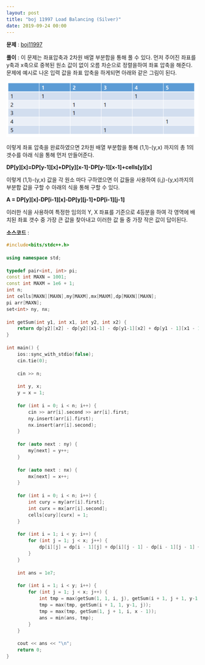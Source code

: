 ```yaml
---
layout: post
title: "boj 11997 Load Balancing (Silver)"
date: 2019-09-24 00:00
---
```


**문제** : [boj11997](https://www.acmicpc.net/problem/11997)

**풀이** :
이 문제는 좌표압축과 2차원 배열 부분합을 통해 풀 수 있다.
먼저 주어진 좌표를 y축과 x축으로 중복된 원소 값이 없이 오름 차순으로 정렬을하여 좌표 압축을 해준다.
문제에 예시로 나온 입력 값을 좌표 압축을 하게되면 아래와 같은 그림이 된다.

![좌표](/img/post-img/boj11997.PNG)

이렇게 좌표 압축을 완료하였으면 2차원 배열 부분합을 통해
(1,1)-(y,x) 까지의 총 1의 갯수를 아래 식을 통해 먼저 만들어준다.

**DP[y][x]=DP[y-1][x]+DP[y][x-1]-DP[y-1][x-1]+cells[y][x]**

이렇게 (1,1)-(y,x) 값을 각 원소 마다 구하였으면 이 값들을 사용하여 (i,j)-(y,x)까지의 부분합 값을 구할 수 아래의 식을 통해 구할 수 있다.

**A = DP[y][x]-DP[i-1][x]-DP[y][j-1]+DP[i-1][j-1]**

이러한 식을 사용하여 특정한 임의의 Y, X 좌표를 기준으로 4등분을 하여 각 영역에 배치된 좌표 갯수 중 가장 큰 값을 찾아내고 이러한 값 들 중 가장 작은 값이 답이된다.

**소스코드** :

```c++
#include<bits/stdc++.h>

using namespace std;

typedef pair<int, int> pi;
const int MAXN = 1001;
const int MAXM = 1e6 + 1;
int n;
int cells[MAXN][MAXN],my[MAXM],mx[MAXM],dp[MAXN][MAXN];
pi arr[MAXN];
set<int> ny, nx;

int getSum(int y1, int x1, int y2, int x2) {
	return dp[y2][x2] - dp[y2][x1-1] - dp[y1-1][x2] + dp[y1 - 1][x1 - 1];
}

int main() {
	ios::sync_with_stdio(false);
	cin.tie(0);

	cin >> n;

	int y, x;
	y = x = 1;

	for (int i = 0; i < n; i++) {
		cin >> arr[i].second >> arr[i].first;
		ny.insert(arr[i].first);
		nx.insert(arr[i].second);
	}

	for (auto next : ny) {
		my[next] = y++;
	}

	for (auto next : nx) {
		mx[next] = x++;
	}

	for (int i = 0; i < n; i++) {
		int cury = my[arr[i].first];
		int curx = mx[arr[i].second];
		cells[cury][curx] = 1;
	}

	for (int i = 1; i < y; i++) {
		for (int j = 1; j < x; j++) {
			dp[i][j] = dp[i - 1][j] + dp[i][j - 1] - dp[i - 1][j - 1] + cells[i][j];
		}
	}

	int ans = 1e7;

	for (int i = 1; i < y; i++) {
		for (int j = 1; j < x; j++) {
			int tmp = max(getSum(1, 1, i, j), getSum(i + 1, j + 1, y-1, x-1));
			tmp = max(tmp, getSum(i + 1, 1, y-1, j));
			tmp = max(tmp, getSum(1, j + 1, i, x - 1));
			ans = min(ans, tmp);
		}
	}

	cout << ans << "\n";
	return 0;
}
```
